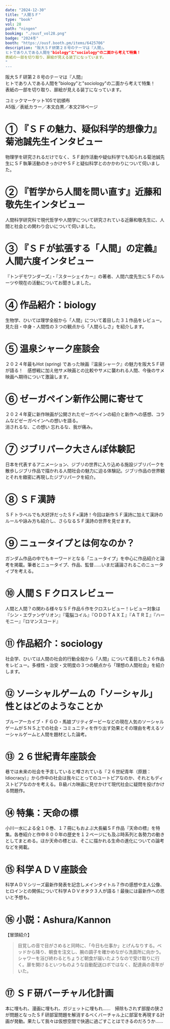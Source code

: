```yaml
---
date: "2024-12-30"
title: "人間ＳＦ"
type: "book"
vol: 28
path: "ningen"
bookimg: "./ousf_vol28.png"
badge: "2024冬"
booth: "https://ousf.booth.pm/items/6425706"
description: "阪大ＳＦ研第２８号のテーマは『人間』。
ヒトであり人である人間を"biology"と"sociology"の二面から考えて特集！
表紙の一部を切り取り、扉絵が見える装丁になっています。
"
---
```


阪大ＳＦ研第２８号のテーマは『人間』  
ヒトであり人である人間を"biology"と"sociology"の二面から考えて特集！  
表紙の一部を切り取り、扉絵が見える装丁になっています。

コミックマーケット105で初頒布  
A5版／表紙カラー／本文白黒／本文218ページ

# ① 『ＳＦの魅力、疑似科学的想像力』菊池誠先生インタビュー

物理学を研究されるだけでなく、ＳＦ創作活動や疑似科学でも知られる菊池誠先生にＳＦ執筆活動のきっかけやＳＦと疑似科学とのかかわりについて伺いました。

# ② 『哲学から人間を問い直す』近藤和敬先生インタビュー

人間科学研究科で現代哲学や人間学について研究されている近藤和敬先生に、人間と社会との関わり合いについて伺いました。

# ③ 『ＳＦが拡張する「人間」の定義』人間六度インタビュー

『トンデモワンダーズ』・『スターシェイカー』の著者、人間六度先生にＳＦのルーツや現在の活動についてお聞きしました。

# ④ 作品紹介：biology

生物学、ひいては理学全般から「人間」について着目した３１作品をレビュー。見た目・中身・人間性の３つの観点から「人間らしさ」を紹介します。

# ⑤ 温泉シャーク座談会

２０２４年最もHot (spring) であった映画『温泉シャーク』の魅力を阪大ＳＦ研が語る！　感想戦に加え他サメ映画との比較やサメに襲われる人間、今後のサメ映画へ期待について激論します。

# ⑥ ゼーガペイン新作公開に寄せて

２０２４年夏に新作映画が公開されたゼーガペインの紹介と新作への感想、コラムなどゼーガペインへの想いを語る。  
消されるな、この想い 忘れるな、我が痛み。

# ⑦ ジブリパーク大さんぽ体験記

日本を代表するアニメーション、ジブリの世界に入り込める施設ジブリパークを散歩しジブリ作品で描かれる人間社会の魅力に迫る体験記。ジブリ作品の世界観とそれを緻密に再現したジブリパークを紹介。

# ⑧ ＳＦ漢詩

ＳＦトラベルでも大好評だったＳＦ×漢詩！今回は新作ＳＦ漢詩に加えて漢詩のルールや詠み方も紹介し、さらなるＳＦ漢詩の世界を見せます。

# ⑨ ニュータイプとは何なのか？

ガンダム作品の中でもキーワードとなる「ニュータイプ」を中心に作品紹介と論考を掲載。筆者とニュータイプ、作品、監督......いまだ議論されるこのニュータイプを考える。

# ⑩ 人間ＳＦクロスレビュー

人間と人間？の関わる様々なＳＦ作品６作をクロスレビュー！レビュー対象は『シン・エヴァンゲリオン』『電脳コイル』『ＯＤＤＴＡＸＩ』『ＡＴＲＩ』『ハーモニー』『ロマンスコード』

# ⑪ 作品紹介：sociology

社会学、ひいては人間の社会的行動全般から「人間」について着目した２６作品をレビュー。多様性・治安・文明度の３つの観点から「理想の人間社会」を紹介します。

# ⑫ ソーシャルゲームの「ソーシャル」性とはどのようなことか

ブルーアーカイブ・ＦＧＯ・馬娘プリティダービーなどの現在人気のソーシャルゲームがＳＮＳ上での社会・コミュニティを作り出す効果とその理由を考えるソーシャルゲームと人間を題材とした論考。

# ⑬ ２６世紀青年座談会

巷では未来の社会を予言していると噂されている『２６世紀青年（原題：Idiocracy）』から作中の社会は我々にとってのユートピアなのか、それともディストピアなのかを考える。Ｂ級バカ映画に見せかけて現代社会に疑問を投げかける問題作。

# ⑭ 特集：天命の標

小川一水による全１０巻、１７冊にもおよぶ大長編ＳＦ作品『天命の標』を特集。各巻紹介と作中８００年の歴史を１２ページにも及ぶ時系列と各勢力の動きとしてまとめる。ほか天命の標とは、そこに描かれる生命の進化についての論考などを掲載。

# ⑮ 科学ＡＤＶ座談会

科学ＡＤＶシリーズ最新作発表を記念しメインタイトル７作の感想や主人公像、ヒロインとの関係について科学ＡＤＶオタク３人が語る！最後には最新作への思いと予想も。

# ⑯ 小説：Ashura/Kannon

【冒頭紹介】
> 目覚しの音で目がさめると同時に、「今日も仕事か」とげんなりする。ベッドから降り、朝食を注文し、腕の調子を確かめながら洗面所に向かう。シャワーを浴び終わるとちょうど朝食が届いたようなので受け取りに行く。扉を開けるといつものような自動配送ロボではなく、配達員の青年がいた。

# ⑰ ＳＦ研バーチャル化計画

本に埋もれ、漫画に埋もれ、ガジェットに埋もれ......　掃除もされず部屋の狭さが問題となったＳＦ研部室問題を解消するべくバーチャル上に部室を再現する計画が発動。果たして我々は仮想空間で快適に過ごすことはできるのだろうか......